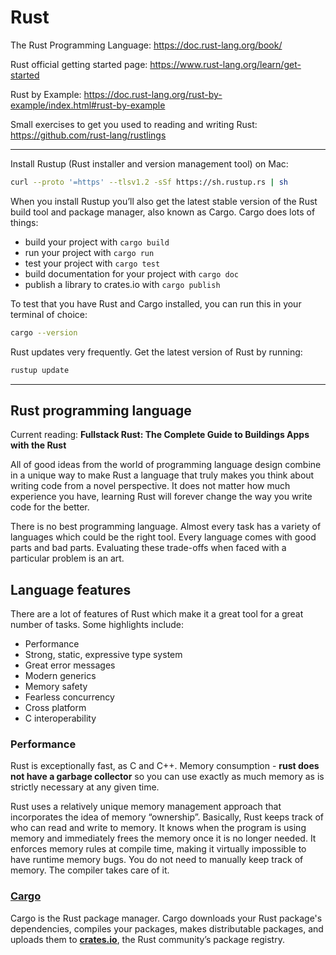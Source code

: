 
# Rust

The Rust Programming Language: https://doc.rust-lang.org/book/

Rust official getting started page: https://www.rust-lang.org/learn/get-started

Rust by Example: https://doc.rust-lang.org/rust-by-example/index.html#rust-by-example

Small exercises to get you used to reading and writing Rust: https://github.com/rust-lang/rustlings

---

Install Rustup (Rust installer and version management tool) on Mac:
```zsh
curl --proto '=https' --tlsv1.2 -sSf https://sh.rustup.rs | sh
```

When you install Rustup you’ll also get the latest stable version of the Rust build tool and package manager, also known as Cargo. Cargo does lots of things:
- build your project with `cargo build`
- run your project with `cargo run`
- test your project with `cargo test`
- build documentation for your project with `cargo doc`
- publish a library to crates.io with `cargo publish`

To test that you have Rust and Cargo installed, you can run this in your terminal of choice:
```zsh
cargo --version
```

Rust updates very frequently. Get the latest version of Rust by running:
```zsh
rustup update
```

---
## Rust programming language

Current reading: **Fullstack Rust: The Complete Guide to Buildings Apps with the Rust**

All of good ideas from the world of programming language design combine
in a unique way to make Rust a language that truly makes you think about writing
code from a novel perspective. It does not matter how much experience you have,
learning Rust will forever change the way you write code for the better.

There is no best programming language. Almost every task has a variety of languages
which could be the right tool. Every language comes with good parts and bad parts.
Evaluating these trade-offs when faced with a particular problem is an art.

## Language features

There are a lot of features of Rust which make it a great tool for a great number of tasks. Some highlights include:
- Performance
- Strong, static, expressive type system
- Great error messages
- Modern generics
- Memory safety
- Fearless concurrency
- Cross platform
- C interoperability


### Performance

Rust is exceptionally fast, as C and C++. Memory consumption - **rust does not have a
garbage collector** so you can use exactly as much memory as is strictly necessary
at any given time.

Rust uses a relatively unique memory management approach that incorporates the idea of memory “ownership”. Basically, Rust keeps track of who can read and write to memory. It knows when the program is using memory and immediately frees the memory once it is no longer needed. It enforces memory rules at compile time, making it virtually impossible to have runtime memory bugs. You do not need to manually keep track of memory. The compiler takes care of it.

### [Cargo](https://doc.rust-lang.org/cargo/index.html)
Cargo is the Rust package manager. Cargo downloads your Rust package's dependencies, compiles your packages,
makes distributable packages, and uploads them to [**crates.io**](https://crates.io/), the Rust community’s package registry.
